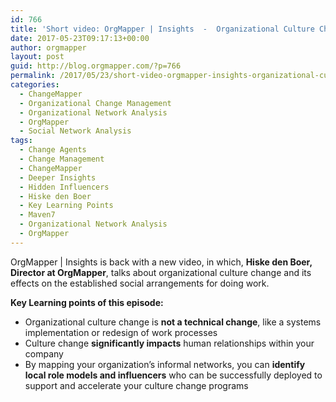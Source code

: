 ```yaml
---
id: 766
title: 'Short video: OrgMapper | Insights  -  Organizational Culture Change'
date: 2017-05-23T09:17:13+00:00
author: orgmapper
layout: post
guid: http://blog.orgmapper.com/?p=766
permalink: /2017/05/23/short-video-orgmapper-insights-organizational-culture-change/
categories:
  - ChangeMapper
  - Organizational Change Management
  - Organizational Network Analysis
  - OrgMapper
  - Social Network Analysis
tags:
  - Change Agents
  - Change Management
  - ChangeMapper
  - Deeper Insights
  - Hidden Influencers
  - Hiske den Boer
  - Key Learning Points
  - Maven7
  - Organizational Network Analysis
  - OrgMapper
---
```

OrgMapper | Insights is back with a new video, in which, **Hiske den Boer, Director at OrgMapper**, talks about organizational culture change and its effects on the established social arrangements for doing work.



**Key Learning points of this episode:**

  * Organizational culture change is **not a technical change**, like a systems implementation or redesign of work processes
  * Culture change **significantly impacts** human relationships within your company
  * By mapping your organization&#8217;s informal networks, you can **identify local role models and influencers** who can be successfully deployed to support and accelerate your culture change programs